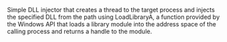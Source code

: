 Simple DLL injector that creates a thread to the target process and injects the specified DLL from the path  using LoadLibraryA, a function 
provided by the Windows API that loads a library module into the address space of the calling
process and returns a handle to the module.
